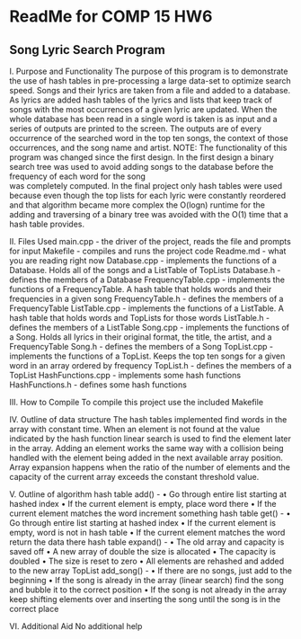# ReadMe for COMP 15 HW6
## Song Lyric Search Program

I.  Purpose and Functionality
	The purpose of this program is to demonstrate the use of hash tables in 
	pre-processing a large data-set to optimize search speed. Songs and their 
	lyrics are taken from a file and added to a database. As lyrics are added 
	hash tables of the lyrics and lists that keep track of songs with the most 
	occurrences of a given lyric are updated. When the whole database has been 
	read in a single word is taken is as input and a series of outputs are 
	printed to the screen. The outputs are of every occurrence of the searched 
	word in the top ten songs, the context of those occurrences, and the song 
	name and artist.
	NOTE: The functionality of this program was changed since the first 
	design. In the first design a binary search tree was used to avoid adding 
	songs to the database before the frequency of each word for the song  
	was completely computed. In the final project only hash tables were used 
	because even though the top lists for each lyric were constantly 
	reordered and that algorithm became more complex the O(logn) runtime for 
	the adding and traversing of a binary tree was avoided with the O(1) time 
	that a hash table provides.

II. Files Used
	main.cpp - the driver of the project, reads the file and prompts for input
	Makefile - compiles and runs the project code
	Readme.md - what you are reading right now
	Database.cpp - implements the functions of a Database. Holds all of the 
		songs and a ListTable of TopLists
	Database.h - defines the members of a Database
	FrequencyTable.cpp - implements the functions of a FrequencyTable. A hash 
		table that holds words and their frequencies in a given song
	FrequencyTable.h - defines the members of a FrequencyTable
	ListTable.cpp - implements the functions of a ListTable. A hash table that 
		holds words and TopLists for those words
	ListTable.h - defines the members of a ListTable
	Song.cpp - implements the functions of a Song. Holds all lyrics in their 
		original format, the title, the artist, and a FrequencyTable
	Song.h - defines the members of a Song
	TopList.cpp - implements the functions of a TopList. Keeps the top ten 
		songs for a given word in an array ordered by frequency
	TopList.h - defines the members of a TopList
	HashFunctions.cpp - implements some hash functions
	HashFunctions.h - defines some hash functions

III. How to Compile
	To compile this project use the included Makefile

IV.  Outline of data structure
	The hash tables implemented find words in the array with constant time. 
	When an element is not found at the value indicated by the hash function 
	linear search is used to find the element later in the array. Adding an 
	element works the same way with a collision being handled with the element 
	being added in the next available array position. Array expansion happens 
	when the ratio of the number of elements and the capacity of the current 
	array exceeds the constant threshold value. 
	

V.  Outline of algorithm
	hash table add() - 
		• Go through entire list starting at hashed index
		• If the current element is empty, place word there
		• If the current element matches the word increment something
	hash table get() - 
		• Go through entire list starting at hashed index
		• If the current element is empty, word is not in hash table
		• If the current element matches the word return the data there
	hash table expand() - 
		• The old array and capacity is saved off
		• A new array of double the size is allocated
		• The capacity is doubled
		• The size is reset to zero
		• All elements are rehashed and added to the new array
	TopList add_song() - 
		• If there are no songs, just add to the beginning
		• If the song is already in the array (linear search)
			find the song and bubble it to the correct position
		• If the song is not already in the array
			keep shifting elements over and inserting the song until
			the song is in the correct place
			
VI. Additional Aid
	No additional help
    